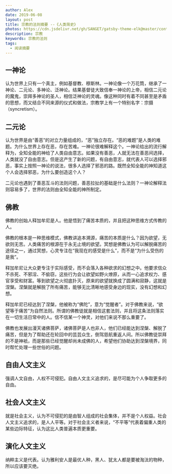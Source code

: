 ```yaml
---
author: Alex
date: 2019-06-08
layout: post
title: 宗教的法则摘要 --《人类简史》
photos: https://cdn.jsdelivr.net/gh/SANGET/gatsby-theme-elk@master/content/assets/images/other/religion.jpg
description: 宗教
keywords: 宗教的法则
tags: 
  - 阅读摘要
---
```


## 一神论

认为世界上只有一个真主，例如基督教、穆斯林。一神论像一个万花筒，继承了一神论、二元论、多神论、泛神论。结果基督徒大致信奉一神论的上帝，相信二元论的魔鬼，崇拜多神论的圣人，相信泛神论的灵魂。像这种同时有着不同甚至是矛盾的思想，而又结合不同来源的仪式和做法，宗教学上有一个特别名字：宗摄（syncretism）。

## 二元论

认为世界是由“善恶”的对立力量组成的，“恶”独立存在。“恶的难题”是人类的难题。为什么世界上存在恶，存在苦难。一神论很难解释这个。一神论给出的流行解释为，全知全能的神给了人类自由意志。如果没有善恶，人就无法在善恶间选择，人类就没了自由意志。但是这产生了新的问题，有自由意志，就代表人可以选择邪恶，事实上按照一神论的说法，很多人选择了邪恶的路。既然全知全能的神知道这个人会选择邪恶，为什么要创造这个人？

二元论也遇到了善恶互斗的法则问题，善恶拉扯的基础是什么法则？一神论解释法则容易多了，世界的法则由全知全能的神所制定。

## 佛教

佛教的创始人释加牟尼是人。他是悟到了痛苦本质的，并且把这种思维方式传教的人。

佛教的根本是一种思维模式，佛教讲追本溯源，痛苦的本质是什么？因为欲望，无欲则无苦。人类痛苦的根源在于永无止境的欲望。冥想是佛教认为可以解脱痛苦的途径之一，通过冥想，心灵专注在“我现在的感受是什么”，而不是“为什么受伤的是我”。

释加牟尼让大众更专注于实际感受，而不会落入各种欲求的幻想之中。他要求信众不杀死、不邪淫、不偷窃，这些行为会让欲望如野火燎原，从而一心追求权力、感官享受和财富。等到欲望之火彻底扑灭，原来的欲望就换成了圆满和寂静，这就是涅槃。涅槃就是解脱了所有痛苦，能够无比清晰地感受身边的现实，没有幻想和幻想。

释加牟尼已经达到了涅槃，他被称为“佛陀”，意为“觉醒者”。对于佛教来说，“欲望等于痛苦”为自然法则。所谓的佛教徒就是相信这套法则，并且将这条法则落实在一切生活日常中的人。信不信某一个神灵，对他们来说不那么重要了。

佛教也发展出漫天诸佛菩萨，诸佛菩萨是人也非人，他们已经能达到涅槃、解脱了痛苦，但是为了帮助还在轮回中的芸芸众生，倒驾慈航重返人间。所以佛教徒崇拜的不是神衹，而是那些已经觉醒却尚未成佛的人，希望他们协助达到涅槃境界，同时帮忙处理一些世俗的问题。

## 自由人文主义

强调人文自由，人权不可侵犯。自由人文主义追求的，是尽可能为个人争取更多的自由。

## 社会人文主义

就是社会主义，认为不可侵犯的是由智人组成的社会集体，并不是个人权益。社会人文主义追求的，是人人平等。对于社会主义者来说，“不平等”代表着偏重人类的某些边际特征，认为这比人类普遍本质更重要。

## 演化人文主义

纳粹主义是代表。认为雅利安人是最优人种，黑人、犹太人都是要被淘汰的物种，所以应该要灭绝。
